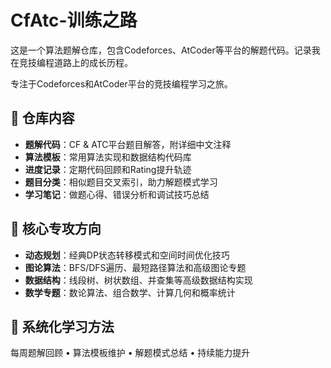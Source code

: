 # CfAtc-训练之路

这是一个算法题解仓库，包含Codeforces、AtCoder等平台的解题代码。记录我在竞技编程道路上的成长历程。

专注于Codeforces和AtCoder平台的竞技编程学习之旅。

## 🚀 仓库内容

- **题解代码**：CF & ATC平台题目解答，附详细中文注释
- **算法模板**：常用算法实现和数据结构代码库
- **进度记录**：定期代码回顾和Rating提升轨迹
- **题目分类**：相似题目交叉索引，助力解题模式学习
- **学习笔记**：做题心得、错误分析和调试技巧总结

## 🎯 核心专攻方向

- **动态规划**：经典DP状态转移模式和空间时间优化技巧
- **图论算法**：BFS/DFS遍历、最短路径算法和高级图论专题
- **数据结构**：线段树、树状数组、并查集等高级数据结构实现
- **数学专题**：数论算法、组合数学、计算几何和概率统计

## 🔄 系统化学习方法

每周题解回顾 • 算法模板维护 • 解题模式总结 • 持续能力提升

